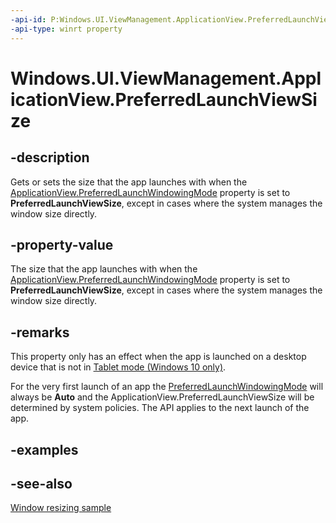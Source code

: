 ```yaml
---
-api-id: P:Windows.UI.ViewManagement.ApplicationView.PreferredLaunchViewSize
-api-type: winrt property
---
```


<!-- Property syntax
public Windows.Foundation.Size PreferredLaunchViewSize { get;  set; }
-->

# Windows.UI.ViewManagement.ApplicationView.PreferredLaunchViewSize

## -description
Gets or sets the size that the app launches with when the [ApplicationView.PreferredLaunchWindowingMode](applicationview_preferredlaunchwindowingmode.md) property is set to **PreferredLaunchViewSize**, except in cases where the system manages the window size directly.

## -property-value
The size that the app launches with when the [ApplicationView.PreferredLaunchWindowingMode](applicationview_preferredlaunchwindowingmode.md) property is set to **PreferredLaunchViewSize**, except in cases where the system manages the window size directly.

## -remarks
This property only has an effect when the app is launched on a desktop device that is not in [Tablet mode (Windows 10 only)](/windows-hardware/design/device-experiences/continuum).

For the very first launch of an app the [PreferredLaunchWindowingMode](applicationview_preferredlaunchwindowingmode.md) will always be **Auto** and the ApplicationView.PreferredLaunchViewSize will be determined by system policies. The API applies to the next launch of the app.

## -examples

## -see-also
[Window resizing sample](https://github.com/Microsoft/Windows-universal-samples/tree/master/Samples/ResizeAppView)
